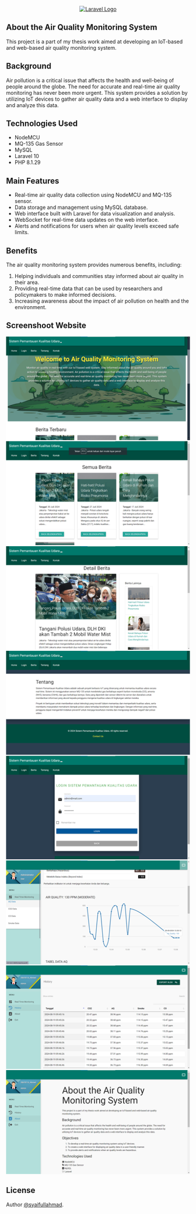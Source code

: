 <p align="center"><a href="https://laravel.com" target="_blank"><img src="https://raw.githubusercontent.com/laravel/art/master/logo-lockup/5%20SVG/2%20CMYK/1%20Full%20Color/laravel-logolockup-cmyk-red.svg" width="400" alt="Laravel Logo"></a></p>

## About the Air Quality Monitoring System
This project is a part of my thesis work aimed at developing an IoT-based and web-based air quality monitoring system.

## Background
Air pollution is a critical issue that affects the health and well-being of people around the globe. The need for accurate and real-time air quality monitoring has never been more urgent. This system provides a solution by utilizing IoT devices to gather air quality data and a web interface to display and analyze this data.

## Technologies Used
- NodeMCU
- MQ-135 Gas Sensor
- MySQL
- Laravel 10
- PHP 8.1.29

## Main Features
- Real-time air quality data collection using NodeMCU and MQ-135 sensor.
- Data storage and management using MySQL database.
- Web interface built with Laravel for data visualization and analysis.
- WebSocket for real-time data updates on the web interface.
- Alerts and notifications for users when air quality levels exceed safe limits.

## Benefits
The air quality monitoring system provides numerous benefits, including:
<ol>
    <li>Helping individuals and communities stay informed about air quality in their area.</li>
    <li>Providing real-time data that can be used by researchers and policymakers to make informed decisions.</li>
    <li>Increasing awareness about the impact of air pollution on health and the environment.</li>
</ol>

## Screenshoot Website
![image](https://github.com/syaifullahmad/monitoring-aq/blob/main/public/images/hasil/landing.png?raw=true)
![image](https://github.com/syaifullahmad/monitoring-aq/blob/main/public/images/hasil/berita.png?raw=true)
![image](https://github.com/syaifullahmad/monitoring-aq/blob/main/public/images/hasil/detail%20berita.png?raw=true)
![image](https://github.com/syaifullahmad/monitoring-aq/blob/main/public/images/hasil/tentang%20landing.png?raw=true)
![image](https://github.com/syaifullahmad/monitoring-aq/blob/main/public/images/hasil/login.png?raw=true)
![image](https://github.com/syaifullahmad/monitoring-aq/blob/main/public/images/hasil/real-time%20monitoring.png?raw=true)
![image](https://github.com/syaifullahmad/monitoring-aq/blob/main/public/images/hasil/history.png?raw=true)
![image](https://github.com/syaifullahmad/monitoring-aq/blob/main/public/images/hasil/about.png?raw=true)

## License
Author [@syaifullahmad](https://github.com/syaifullahmad).

